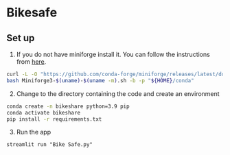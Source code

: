 # Bikesafe


## Set up 
1. If you do not have miniforge install it. You can follow the instructions from [here](https://biapol.github.io/blog/mara_lampert/getting_started_with_mambaforge_and_python/readme.html).
```bash
curl -L -O "https://github.com/conda-forge/miniforge/releases/latest/download/Miniforge3-$(uname)-$(uname -m).sh"
bash Miniforge3-$(uname)-$(uname -m).sh -b -p "${HOME}/conda"
```

2. Change to the directory containing the code and create an environment
```bash
conda create -n bikeshare python=3.9 pip
conda activate bikeshare
pip install -r requirements.txt
``` 

3. Run the app
```
streamlit run "Bike Safe.py"
```




